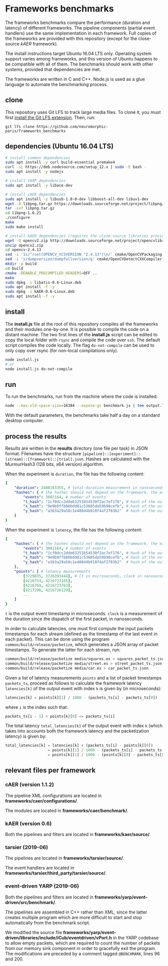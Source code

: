 # Frameworks benchmarks

The frameworks benchmarks compare the performance (duration and latency) of different frameworks. The pipeline components (partial event handlers) use the same implementation in each framework. Full copies of the frameworks are provided with this repository (except for the close-source *kAER* framework).

The install instructions target Ubuntu 16.04 LTS only. Operating system support varies among frameworks, and this version of Ubuntu happens to be compatible with all of them. The benchmarks should work with other systems, provided that dependencies are met.

The frameworks are written in C and C++. Node.js is used as a glue language to automate the benchmarking process.

## clone

This repository uses Git LFS to track large media files. To clone it, you must first [install the Git LFS extension](https://help.github.com/en/articles/installing-git-large-file-storage). Then, run:
```
git lfs clone https://github.com/neuromorphic-paris/frameworks_benchmarks
```

## dependencies (Ubuntu 16.04 LTS)

```sh
# install common dependencies
sudo apt install -y curl build-essential premake4
curl -sL https://deb.nodesource.com/setup_12.x | sudo -E bash -
sudo apt install -y nodejs

# install YARP dependencies
sudo apt install -y libace-dev

# install cAER dependencies
sudo apt install -y libusb-1.0-0-dev libboost-all-dev libuv1-dev
wget -O libpng.tar.gz https://downloads.sourceforge.net/project/libpng/libpng16/older-releases/1.6.21/libpng-1.6.21.tar.gz
tar -xvf libpng.tar.gz
cd libpng-1.6.21
./configure
make
sudo make install

# install kAER dependencies (requires the close-source libraries provided by Prophesee)
wget -O opencv2.zip http://downloads.sourceforge.net/project/opencvlibrary/opencv-unix/2.4.13/opencv-2.4.13.zip
unzip opencv2.zip
cd opencv-2.4.13
sed -i '1s/^/set(OPENCV_VCSVERSION "2.4.13")\n/' cmake/OpenCVPackaging.cmake
sed -i 's/dumpversion/dumpfullversion/g' cmake/OpenCVDetectCXXCompiler.cmake
mkdir -p build
cd build
cmake -DENABLE_PRECOMPILED_HEADERS=OFF ..
make
sudo dpkg -i libatis-0.6-Linux.deb
sudo apt install -f -y
sudo dpkg -i kAER-0.6-Linux.deb
sudo apt install -f -y
```

## install

The __install.js__ file at the root of this repository compiles all the frameworks and their modules one-by-one. It is possible to compile the code on a distant machine. The two first lines of the __install.js__ script can be edited to copy the local folder with `rsync` and compile the code over `ssh`. The default script compiles the code locally. The flag `do-not-compile` can be used to only copy over rsync (for non-local compilations only).
```sh
node install.js
# or
node install.js do-not-compile
```

## run

To run the benchmarks, run from the machine where the code is installed:
```sh
node --max-old-space-size=16384 --expose-gc benchmark.js | tee output.log
```
With the default parameters, the benchmarks take half a day on a standard desktop computer.

## process the results

Results are written in the __results__ directory (one file per task) in JSON format. Filenames have the structure `[pipeline]::[experiment]::[stream]::[framework]::[trial].json`. Hashes are calculated with the MurmurHash3 (128 bits, x64 version) algorithm.

When the experiment is `duration`, the file has the following content:
```yml
{
    "duration": 3488163355, # total duration measurement in nanoseconds
    "hashes": { # the hashes should not depend on the framework, the exact list depends on the pipeline
        "events": 3082164, # number of events
        "t_hash": "1cf0dcc2dde63251b54530f2ac7ef176", # hash of the output timestamps
        "x_hash": "9e9b9ffb80bdd01c53685da59b98cefb", # hash of the output x coordinates
        "y_hash": "a363a29a58c1e408d4b918f4af2783b2"  # hash of the output y coordinates
    }
}
```

When the experiment is `latency`, the file has the following content:
```yml
{
    "hashes": { # the hashes should not depend on the framework, the exact list depends on the pipeline
        "events": 3082164, # number of events
        "t_hash": "1cf0dcc2dde63251b54530f2ac7ef176", # hash of the output timestamps
        "x_hash": "9e9b9ffb80bdd01c53685da59b98cefb", # hash of the output x coordinates
        "y_hash": "a363a29a58c1e408d4b918f4af2783b2"  # hash of the output y coordinates
    },
    "points": [ # latency measurements
        [3729835, 3726393444], # [t in microseconds, clock in nanoseconds]
        [4216753, 4216723165],
        [4216769, 4216723763],
        [4217296, 4216726129],
        ...
    ]
}
```
`t` is the output event timestamp in microseconds. `clock` is a measurement of the duration since the dispatch of the first packet, in nanoseconds.

In order to calculate latencies, one must first compute the input packets timestamps for each stream (defined as the timestamp of the last event in each packet). This can be done using the program `common/build/release/packetize`, which generates a JSON array of packet timestamps. To generate the latter for each stream, run:

```sh
common/build/release/packetize media/squares.es > squares_packet_ts.json
common/build/release/packetize media/street.es > street_packet_ts.json
common/build/release/packetize media/car.es > car_packet_ts.json
```

Given a list of latency measurements `points` and a list of packet timestamps `packets_ts`, proceed as follows to calculate the framework latency `latencies[k]` of the output event with index `k` is given by (in microseconds):
```js
latencies[k] = points[k][1] / 1000 - (packets_ts[i] - packets_ts[0])
```
where `i` is the index such that:
```js
packets_ts[i - 1] < points[k][0] <= packets_ts[i]
```
The total latency `total_latencies[k]` of the output event with index `k` (which takes into accounts both the framework latency and the packetization latency) is given by:
```js
total_latencies[k] = latencies[k] + (packets_ts[i] - points[k][0])
                   = points[k][1] / 1000 - (packets_ts[i] - packets_ts[0]) + (packets_ts[i] - points[k][0])
                   = points[k][1] / 1000 - (points[k][0] - packets_ts[0])
```

## relevant files per framework

### cAER (version 1.1.2)

The pipeline XML configurations are located in __frameworks/caer/configurations/__.

The modules are located in __frameworks/caer/benchmark/__.

### kAER (version 0.6)

Both the pipelines and filters are located in __frameworks/kaer/source/__.

### tarsier (2019-06)

The pipelines are located in __frameworks/tarsier/source/__.

The event handlers are located in __frameworks/tarsier/third_party/tarsier/source/__.

### event-driven YARP (2019-06)

Both the pipelines and filters are located in __frameworks/yarp/event-driven/src/benchmark/__.

The pipelines are assembled in C++ rather than XML, since the latter creates multiple program which are more difficult to start and stop automatically from the benchmark script.

We modified the source file __frameworks/yarp/event-driven/libraries/include/iCub/eventdriven/vPort.h__ in the YARP codebase to allow empty packets, which are required to count the number of packets from our memory sink component in order to gracefully exit the program. The modifications are preceded by a comment tagged `@BENCHMARK`, lines 96 and 200.

